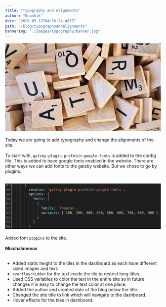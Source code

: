 ```yaml
---
title: "Typography and Alignments"
author: "Koushik"
date: "2020-05-12T04:36:24.401Z"
path: "/blog/typographyandalignments"
bannerImg: "./images/typography/banner.jpg"
---
```

![image](./images/typography/banner.jpg)  
\
Today we are going to add typography and change the alignments of the site.  
\
To start with, `gatsby-plugin-prefetch-google-fonts` is added to the config file. This is added to have google fonts enabled in the website. There are other ways we can add fonts to the gatsby website. But we chose to go by plugins.  

\
![Plugin code](./images/typography/plugin.png)  
\
Added font `poppins` to the site.  
\
**Mischalaneous**  
<br/>
- Added static height to the tiles in the dashboard as each have different sized images and text.
- `overflow:hidden` for the text inside the tile to restrict long titles.
- Used CSS variables to color the text in the entire site so in future changes it is easy to change the text color at one place.
- Added the author and created date of the blog below the title.
- Changed the site title to link which will navigate to the dashboard.
- Hover effects for the tiles in dashboard.

